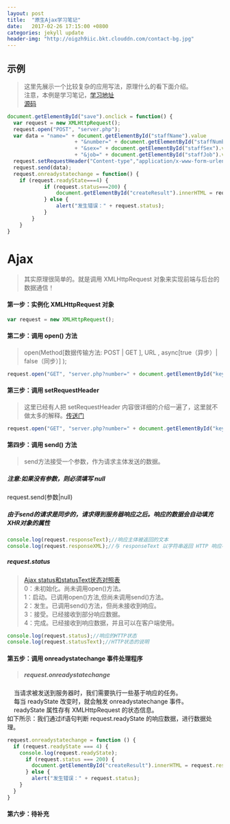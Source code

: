 ```yaml
---
layout: post
title:  "原生Ajax学习笔记"
date:   2017-02-26 17:15:00 +0800
categories: jekyll update
header-img: "http://oigzh9iic.bkt.clouddn.com/contact-bg.jpg"
---
```


## 示例
> 这里先展示一个比较复杂的应用写法，原理什么的看下面介绍。<br/>
> 注意，本例是学习笔记，[学习地址](http://www.imooc.com/learn/250)<br/>
>[源码](http://img.mukewang.com/down/54f903090001276f00000000.zip)

```js
document.getElementById("save").onclick = function() {
  var request = new XMLHttpRequest();
  request.open("POST", "server.php");
  var data = "name=" + document.getElementById("staffName").value
                      + "&number=" + document.getElementById("staffNumber").value
                      + "&sex=" + document.getElementById("staffSex").value
                      + "&job=" + document.getElementById("staffJob").value;
  request.setRequestHeader("Content-type","application/x-www-form-urlencoded");
  request.send(data);
  request.onreadystatechange = function() {
    if (request.readyState===4) {
            if (request.status===200) {
                document.getElementById("createResult").innerHTML = request.responseText;
            } else {
                alert("发生错误：" + request.status);
            }
        }
    }
}
```
# Ajax
>其实原理很简单的。就是调用 XMLHttpRequest 对象来实现前端与后台的数据通信！

#### 第一步：实例化 XMLHttpRequest 对象
```js
var request = new XMLHttpRequest();
```

#### 第二步：调用 open() 方法
>open(Method[数据传输方法: POST \| GET ], URL , async[true（异步）\| false（同步）] );

```js
request.open("GET", "server.php?number=" + document.getElementById("keyword").value);
```

#### 第三步：调用 setRequestHeader
>这里已经有人把 setRequestHeader 内容很详细的介绍一遍了，这里就不做太多的解释。[传送门](https://sjolzy.cn/XMLHTTP-methods-and-parameters-in-the-setRequestHeader.html)

```js
request.open("GET", "server.php?number=" + document.getElementById("keyword").value);
```

#### 第四步：调用 send() 方法
> send方法接受一个参数，作为请求主体发送的数据。<br/>
##### 注意:如果没有参数，则必须填写 null<br/>
request.send(参数\|null)
##### 由于send的请求是同步的，请求得到服务器响应之后。响应的数据会自动填充XHR对象的属性
```js
console.log(request.responseText);//响应主体被返回的文本
console.log(request.responseXML);//与 responseText 以字符串返回 HTTP 响应不同，responseXML 以 XML 返回响应。ResponseXML 属性返回 XML 文档对象，可使用 W3C DOM 节点树的方法和属性来检查和解析该对象。
```
##### request.status
>[Ajax status和statusText状态对照表](http://www.itxueyuan.org/view/6454.html)<br/>
>0：未初始化。尚未调用open()方法。<br/>
>1：启动。已调用open()方法,但尚未调用send()方法。<br/>
>2：发生。已调用send()方法，但尚未接收到响应。<br/>
>3：接受。已经接收到部分响应数据。<br/>
>4：完成。已经接收到响应数据，并且可以在客户端使用。<br/>
```js
console.log(request.status);//响应的HTTP状态
console.log(request.statusText);//HTTP状态的说明
```

#### 第五步：调用 onreadystatechange 事件处理程序
>##### request.onreadystatechange<br/>
&nbsp;&nbsp;&nbsp;&nbsp;当请求被发送到服务器时，我们需要执行一些基于响应的任务。<br/>
&nbsp;&nbsp;&nbsp;&nbsp;每当 readyState 改变时，就会触发 onreadystatechange 事件。<br/>
&nbsp;&nbsp;&nbsp;&nbsp;readyState 属性存有 XMLHttpRequest 的状态信息。<br/>
如下所示：我们通过if语句判断 request.readyState 的响应数据，进行数据处理。

```js
request.onreadystatechange = function () {
  if (request.readyState === 4) {
    console.log(request.readyState);
      if (request.status === 200) {
        document.getElementById("createResult").innerHTML = request.responseText;
      } else {
        alert("发生错误：" + request.status);
    }
  }
}
```

#### 第六步：待补充